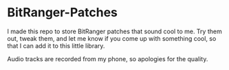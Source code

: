 # BitRanger-Patches

I made this repo to store BitRanger patches that sound cool to me. Try them out, tweak them, and let me know if you come up with something cool, so that I can add it to this little library.

Audio tracks are recorded from my phone, so apologies for the quality.